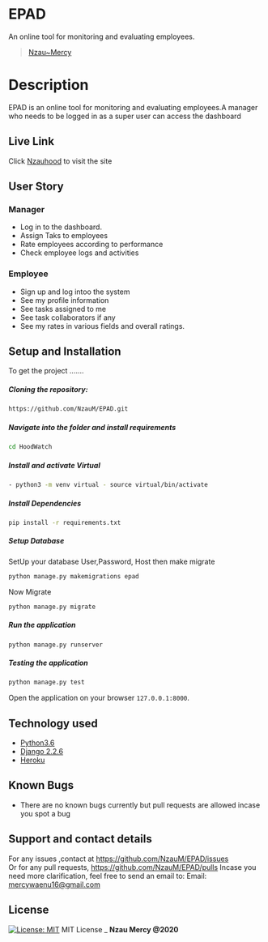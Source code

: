 # EPAD
An online tool for monitoring and evaluating employees.
>[Nzau~Mercy](https://github.com/NzauM)  
  
# Description  
EPAD is an online tool for monitoring and evaluating employees.A manager who needs to be logged in as a super user can access 
the dashboard 
##  Live Link  
 Click [Nzauhood](https://nzaupad.herokuapp.com)  to visit the site
  
 
## User Story  
  
### Manager
* Log in to the dashboard.
* Assign Taks to employees
* Rate employees according to performance 
* Check employee logs and activities
### Employee
* Sign up and log intoo the system
* See my profile information
* See tasks assigned to me 
* See task collaborators if any
* See my rates in various fields and overall ratings.

  
## Setup and Installation  
To get the project .......  
  
##### Cloning the repository:  
 ```bash 
https://github.com/NzauM/EPAD.git
```
##### Navigate into the folder and install requirements  
 ```bash 
cd HoodWatch 
```
##### Install and activate Virtual  
 ```bash 
- python3 -m venv virtual - source virtual/bin/activate  
```  
##### Install Dependencies  
 ```bash 
 pip install -r requirements.txt 
```  
 ##### Setup Database  
  SetUp your database User,Password, Host then make migrate  
 ```bash 
python manage.py makemigrations epad
 ``` 
 Now Migrate  
 ```bash 
 python manage.py migrate 
```
##### Run the application  
 ```bash 
 python manage.py runserver 
``` 
##### Testing the application  
 ```bash 
 python manage.py test 
```
Open the application on your browser `127.0.0.1:8000`.  
  
 
## Technology used  
  
* [Python3.6](https://www.python.org/)  
* [Django 2.2.6](https://docs.djangoproject.com/en/2.2/)  
* [Heroku](https://heroku.com)  
  
  
## Known Bugs  
* There are no known bugs currently but pull requests are allowed incase you spot a bug  
  
## Support and contact details
 For any issues ,contact at https://github.com/NzauM/EPAD/issues <br>
 Or for any pull requests, https://github.com/NzauM/EPAD/pulls
  Incase you need more clarification, feel free to send an email to: 
Email: mercywaenu16@gmail.com
  
## License 


[![License: MIT](https://img.shields.io/badge/License-MIT-yellow.svg)](https://github.com/NzauM/Instagram/blob/master/LICENSE)
MIT License
\_ **Nzau Mercy @2020**

